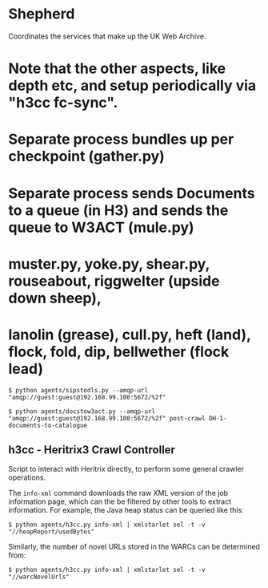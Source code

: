 Shepherd
========

Coordinates the services that make up the UK Web Archive.



# Note that the other aspects, like depth etc, and setup periodically via "h3cc fc-sync".
# Separate process bundles up per checkpoint (gather.py)	
# Separate process sends Documents to a queue (in H3) and sends the queue to W3ACT (mule.py)
# muster.py, yoke.py, shear.py, rouseabout, riggwelter (upside down sheep), 
# lanolin (grease), cull.py, heft (land), flock, fold, dip, bellwether (flock lead)


    $ python agents/sipstodls.py --amqp-url "amqp://guest:guest@192.168.99.100:5672/%2f"

    $ python agents/docstow3act.py --amqp-url "amqp://guest:guest@192.168.99.100:5672/%2f" post-crawl DH-1-documents-to-catalogue


h3cc - Heritrix3 Crawl Controller
---------------------------------

Script to interact with Heritrix directly, to perform some general crawler operations.

The ```info-xml``` command downloads the raw XML version of the job information page, which can the be filtered by other tools to extract information. For example, the Java heap status can be queried like this:

    $ python agents/h3cc.py info-xml | xmlstarlet sel -t -v "//heapReport/usedBytes"

Similarly, the number of novel URLs stored in the WARCs can be determined from:

    $ python agents/h3cc.py info-xml | xmlstarlet sel -t -v "//warcNovelUrls"
